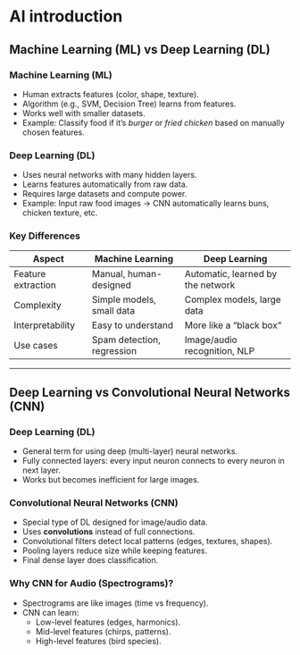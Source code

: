 # AI introduction

## Machine Learning (ML) vs Deep Learning (DL)

### Machine Learning (ML)
- Human extracts features (color, shape, texture).
- Algorithm (e.g., SVM, Decision Tree) learns from features.
- Works well with smaller datasets.
- Example: Classify food if it’s *burger* or *fried chicken* based on manually chosen features.

### Deep Learning (DL)
- Uses neural networks with many hidden layers.
- Learns features automatically from raw data.
- Requires large datasets and compute power.
- Example: Input raw food images → CNN automatically learns buns, chicken texture, etc.

### Key Differences

| Aspect              | Machine Learning             | Deep Learning                      |
|---------------------|------------------------------|------------------------------------|
| Feature extraction  | Manual, human-designed       | Automatic, learned by the network  |
| Complexity          | Simple models, small data    | Complex models, large data         |
| Interpretability    | Easy to understand           | More like a “black box”            |
| Use cases           | Spam detection, regression   | Image/audio recognition, NLP       |

---


## Deep Learning vs Convolutional Neural Networks (CNN)

### Deep Learning (DL)
- General term for using deep (multi-layer) neural networks.
- Fully connected layers: every input neuron connects to every neuron in next layer.
- Works but becomes inefficient for large images.

### Convolutional Neural Networks (CNN)
- Special type of DL designed for image/audio data.
- Uses **convolutions** instead of full connections.
- Convolutional filters detect local patterns (edges, textures, shapes).
- Pooling layers reduce size while keeping features.
- Final dense layer does classification.

### Why CNN for Audio (Spectrograms)?
- Spectrograms are like images (time vs frequency).
- CNN can learn:
  - Low-level features (edges, harmonics).
  - Mid-level features (chirps, patterns).
  - High-level features (bird species).

